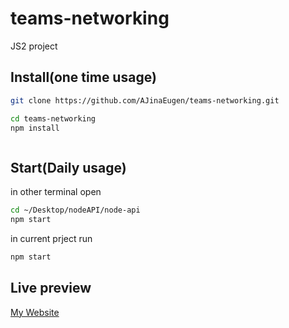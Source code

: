 # teams-networking

JS2 project

## Install(one time usage)

```sh
git clone https://github.com/AJinaEugen/teams-networking.git

cd teams-networking
npm install



```

## Start(Daily usage)

in other terminal open

```sh
cd ~/Desktop/nodeAPI/node-api
npm start
```

in current prject run

```sh
npm start
```

## Live preview

[My Website](https://ajinaeugen.github.io/teams-networking/)

